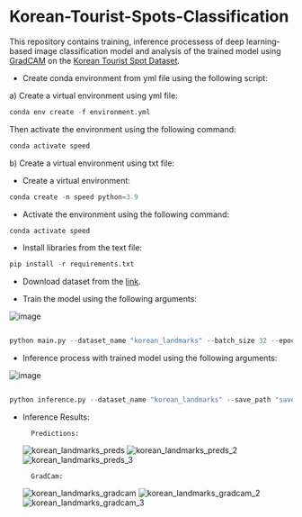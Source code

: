 # Korean-Tourist-Spots-Classification
This repository contains training, inference processess of deep learning-based image classification model and analysis of the trained model using [GradCAM](https://github.com/jacobgil/pytorch-grad-cam) on the [Korean Tourist Spot Dataset](https://github.com/DGU-AI-LAB/Korean-Tourist-Spot-Dataset).

* Create conda environment from yml file using the following script:

a) Create a virtual environment using yml file:

```python
conda env create -f environment.yml
```

Then activate the environment using the following command:
```python
conda activate speed
```

b) Create a virtual environment using txt file:

- Create a virtual environment:

```python
conda create -n speed python=3.9
```

- Activate the environment using the following command:

```python
conda activate speed
```

- Install libraries from the text file:

```python
pip install -r requirements.txt
```

* Download dataset from the [link](https://github.com/DGU-AI-LAB/Korean-Tourist-Spot-Dataset).

* Train the model using the following arguments:

![image](https://github.com/bekhzod-olimov/Korean-Tourist-Spots-Classification/assets/50166164/022d11fa-d189-4cdf-ad7d-2eab6e87e118)

```python

python main.py --dataset_name "korean_landmarks" --batch_size 32 --epochs 30

```
* Inference process with trained model using the following arguments:

![image](https://github.com/bekhzod-olimov/Korean-Tourist-Spots-Classification/assets/50166164/89ddb8b8-58e8-48d1-a908-91bf11c48554)

```python

python inference.py --dataset_name "korean_landmarks" --save_path "saved_models" --dls_dir "saved_dls"

```

* Inference Results:
  
        Predictions:
  ![korean_landmarks_preds](https://github.com/bekhzod-olimov/Korean-Tourist-Spots-Classification/assets/50166164/7cd585e2-6f65-4afe-ba01-87a41e9a51d4)
  ![korean_landmarks_preds_2](https://github.com/bekhzod-olimov/Korean-Tourist-Spots-Classification/assets/50166164/a5aefc7a-6a4c-49aa-b779-37a9ca525a82)
  ![korean_landmarks_preds_3](https://github.com/bekhzod-olimov/Korean-Tourist-Spots-Classification/assets/50166164/1f533082-be87-486a-91a2-0cb05c963488)

        GradCam:
  ![korean_landmarks_gradcam](https://github.com/bekhzod-olimov/Korean-Tourist-Spots-Classification/assets/50166164/84ef0632-eefb-409a-af33-2f50853339e4)
  ![korean_landmarks_gradcam_2](https://github.com/bekhzod-olimov/Korean-Tourist-Spots-Classification/assets/50166164/61eec758-38fb-458e-b9b6-06fb2078f75f)
  ![korean_landmarks_gradcam_3](https://github.com/bekhzod-olimov/Korean-Tourist-Spots-Classification/assets/50166164/3a8ce17d-048f-45fb-a170-ab295d6a7d47)



